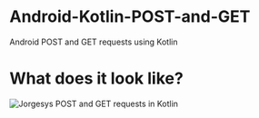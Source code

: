 # Android-Kotlin-POST-and-GET
Android POST and GET requests using Kotlin 


# What does it look like?
![Jorgesys POST and GET requests in Kotlin](https://i.stack.imgur.com/T4yp6.png)


